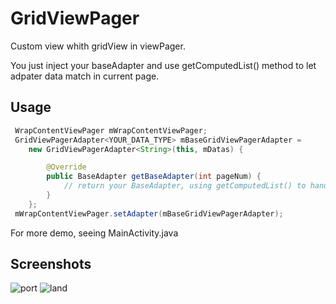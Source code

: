 GridViewPager
==============

Custom view whith gridView in viewPager. 

You just inject your baseAdapter and use getComputedList() method to let adpater data match in current page.

Usage
------

```java
 WrapContentViewPager mWrapContentViewPager;
 GridViewPagerAdapter<YOUR_DATA_TYPE> mBaseGridViewPagerAdapter = 
	new GridViewPagerAdapter<String>(this, mDatas) {

		@Override
		public BaseAdapter getBaseAdapter(int pageNum) {
			// return your BaseAdapter, using getComputedList() to handle your data.
		}
	};
 mWrapContentViewPager.setAdapter(mBaseGridViewPagerAdapter);
```

For more demo, seeing MainActivity.java

Screenshots
------------

![port](https://github.com/btsken/GridViewPager/master/screenshot1.png)
![land](https://github.com/btsken/GridViewPager/master/screenshot2.png)

